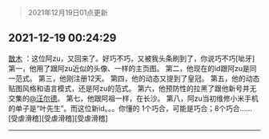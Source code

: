 > 2021年12月19日01点更新
<link rel="stylesheet" href="https://cdn.jsdelivr.net/gh/taotie6/sampleJSON@main/css/photo_show.css">
<meta name="referrer" content="no-referrer" />


 ## 2021-12-19 00:24:29 

 [㪚木](https://www.coolapk.com/feed/32219877?shareKey=YWFiZTU0ZGUwZmFlNjFiZTE2MTc~) ：这位阿zu，又回来了。好巧不巧，又被我头条刷到了，你说巧不巧[呲牙]
第一，他用了跟阿zu近似的头像、一样的主页图。
第二，他现在的id跟阿zu是同一范式。
第三，他刚注册12天。
第四，他的动态又提到了皇冠。
第五，他的动态贴图风格和语言模式，还是阿zu的范式。
第六<!--break-->，他预防性的拉黑了跟他新号并无交集的<a class="feed-link-uname" href="/u/汪尔德">@汪尔德</a>。
第七，他跟阿祖一样，在长沙。
第八，阿zu当初维修小米手机的单子是“叶先生”。而这位新id。。。你懂的
1个巧合，可能是巧合；8个巧合……
[受虐滑稽][受虐滑稽][受虐滑稽] 

<div class="album">
</div>

 ------- 

